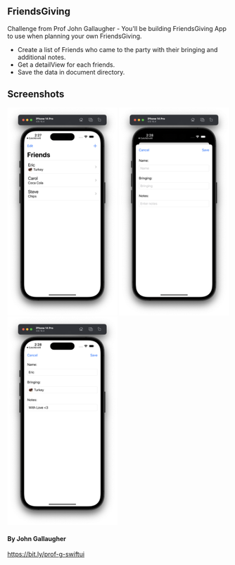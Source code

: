 ## FriendsGiving

Challenge from Prof John Gallaugher - You'll be building FriendsGiving App to use when planning your own FriendsGiving. 

- Create a list of Friends who came to the party with their bringing and additional notes.
- Get a detailView for each friends.
- Save the data in document directory.

## Screenshots

<div>
  <img src="Screenshot/screen-1.png" width="250">
  <img src="Screenshot/screen-2.png" width="250">
  <img src="Screenshot/screen-3.png" width="250">
</div>

#### By John Gallaugher
https://bit.ly/prof-g-swiftui
